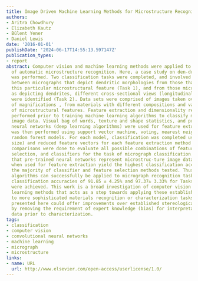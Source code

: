 ```yaml
---
title: Image Driven Machine Learning Methods for Microstructure Recognition
authors:
- Aritra Chowdhury
- Elizabeth Kautz
- Bülent Yener
- Daniel Lewis
date: '2016-01-01'
publishDate: '2024-06-17T14:55:13.597147Z'
publication_types:
- report
abstract: Computer vision and machine learning methods were applied to the challenge
  of automatic microstructure recognition. Here, a case study on den-dritic morphologies
  was performed. Two classification tasks were completed, and involved distinguishing
  between micrographs that depict dendritic morphologies from those that do not contain
  this particular microstructural feature (Task 1), and from those micrographs identified
  as depicting dendrites, different cross-sectional views (longitudinal or transverse)
  were identified (Task 2). Data sets were comprised of images taken over a range
  of magnifications , from materials with different compositions and varying orientations
  of microstructural features. Feature extraction and dimensionality reduction were
  performed prior to training machine learning algorithms to classify mi-crostructural
  image data. Visual bag of words, texture and shape statistics, and pre-trained convolutional
  neural networks (deep learning algorithms) were used for feature extraction. Classification
  was then performed using support vector machine, voting, nearest neighbors, and
  random forest models. For each model, classification was completed using full (original
  size) and reduced feature vectors for each feature extraction method tested. Performance
  comparisons were done to evaluate all possible combinations of feature extraction,
  selection, and classifiers for the task of micrograph classification. Results demonstrate
  that pre-trained neural networks represent microstruc-ture image data well, and
  when used for feature extraction yield the highest classification accuracies for
  the majority of classifier and feature selection methods tested. Thus, deep learning
  algorithms can successfully be applied to micrograph recognition tasks. Maximum
  classification accuracies of 91.85 ± 4.25% and 97.37± 3.33% for Tasks 1 and 2 respectively,
  were achieved. This work is a broad investigation of computer vision and machine
  learning methods that acts as a step towards applying these established methods
  to more sophisticated materials recognition or characterization tasks. The approach
  presented here could offer improvements over established stereological measurements
  by removing the requirement of expert knowledge (bias) for interpretation of image
  data prior to characterization.
tags:
- classification
- computer vision
- convolutional neural networks
- machine learning
- micrograph
- microstructure
links:
- name: URL
  url: http://www.elsevier.com/open-access/userlicense/1.0/
---
```

